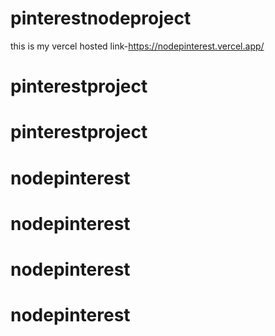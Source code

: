 
# pinterestnodeproject
  this is my vercel hosted link-https://nodepinterest.vercel.app/
# pinterestproject
# pinterestproject
# nodepinterest
# nodepinterest
# nodepinterest
# nodepinterest
